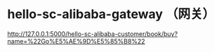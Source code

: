 # hello-sc-alibaba-gateway （网关）

http://127.0.0.1:5000/hello-sc-alibaba-customer/book/buy?name=%22Go%E5%AE%9D%E5%85%B8%22